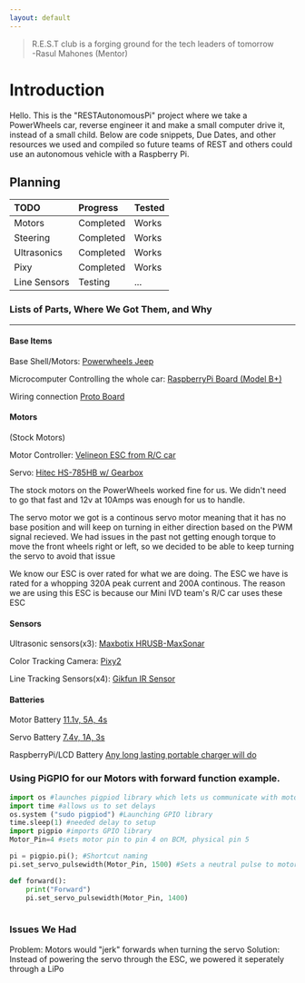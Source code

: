 ```yaml
---
layout: default
---
```

> R.E.S.T club is a forging ground for the tech leaders of tomorrow                 
    -Rasul Mahones (Mentor)

# Introduction
Hello. This is the "RESTAutonomousPi" project where we take a PowerWheels car, reverse engineer it and make a small computer drive it, instead of a small child. Below are code snippets, Due Dates, and other resources we used and compiled so future teams of REST and others could use an autonomous vehicle with a Raspberry Pi. 

## Planning

| TODO         | Progress          | Tested |
|:-------------|:------------------|:------ |
| Motors       | Completed         | Works  |
| Steering     | Completed         | Works  |
| Ultrasonics  | Completed         | Works  |
| Pixy         | Completed         | Works  |
| Line Sensors | Testing           | ...    |

### Lists of Parts, Where We Got Them, and Why

* * *
#### Base Items
Base Shell/Motors: [Powerwheels Jeep](https://amzn.to/2U7uh0P)

Microcomputer Controlling the whole car: [RaspberryPi Board (Model B+)](https://amzn.to/2Sr8W0q)

Wiring connection [Proto Board](https://www.adafruit.com/product/1609)

#### Motors
(Stock Motors)

Motor Controller: [Velineon ESC from R/C car](https://amzn.to/2IvWJGu)

Servo: [Hitec HS-785HB w/ Gearbox](https://bit.ly/2GqXIX9)

The stock motors on the PowerWheels worked fine for us. We didn't need to go that fast and 12v at 10Amps was enough for us to handle.

The servo motor we got is a continous servo motor meaning that it has no base position and will keep on turning in either direction based on the PWM signal recieved. We had issues in the past not getting enough torque to move the front wheels right or left, so we decided to be able to keep turning the servo to avoid that issue

We know our ESC is over rated for what we are doing. The ESC we have is rated for a whopping 320A peak current and 200A continous. The reason we are using this ESC is because our Mini IVD team's R/C car uses these ESC

#### Sensors
Ultrasonic sensors(x3): [Maxbotix HRUSB-MaxSonar](https://bit.ly/2VncRgV)

Color Tracking Camera: [Pixy2](https://amzn.to/2EdOKu8) 

Line Tracking Sensors(x4): [Gikfun IR Sensor](https://amzn.to/2v3KFob) 

#### Batteries
Motor Battery [11.1v, 5A, 4s](https://amzn.to/2ZhBmPt)

Servo Battery [7.4v, 1A, 3s](https://amzn.to/2UZbhoH)

RaspberryPi/LCD Battery [Any long lasting portable charger will do](https://amzn.to/2VH4UDL)

### Using PiGPIO for our Motors with forward function example.

```py
import os #launches pigpiod library which lets us communicate with motors
import time #allows us to set delays
os.system ("sudo pigpiod") #Launching GPIO library
time.sleep(1) #needed delay to setup
import pigpio #imports GPIO library
Motor_Pin=4 #sets motor pin to pin 4 on BCM, physical pin 5

pi = pigpio.pi(); #Shortcut naming
pi.set_servo_pulsewidth(Motor_Pin, 1500) #Sets a neutral pulse to motors telling it to get ready for communication   

def forward():
    print("Forward")
    pi.set_servo_pulsewidth(Motor_Pin, 1400)
    
```

### Issues We Had
Problem: Motors would "jerk" forwards when turning the servo
Solution: Instead of powering the servo through the ESC, we powered it seperately through a LiPo


